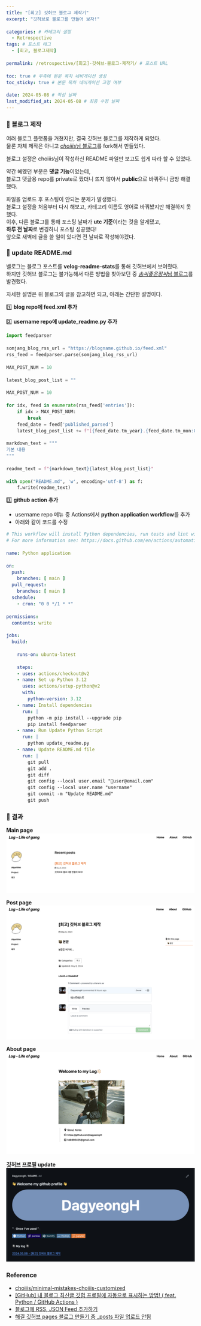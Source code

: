 ```yaml
---
title: "[회고] 깃허브 블로그 제작기"
excerpt: "깃허브로 블로그를 만들어 보자!"

categories: # 카테고리 설정
  - Retrospective
tags: # 포스트 태그
  - [회고, 블로그제작]

permalink: /retrospective/[회고]-깃허브-블로그-제작기/ # 포스트 URL

toc: true # 우측에 본문 목차 네비게이션 생성
toc_sticky: true # 본문 목차 네비게이션 고정 여부

date: 2024-05-08 # 작성 날짜
last_modified_at: 2024-05-08 # 최종 수정 날짜
---
```


### 📌 블로그 제작
여러 블로그 플랫폼을 거쳤지만, 결국 깃허브 블로그를 제작하게 되었다.  
물론 자체 제작은 아니고 [*choiiis*님 블로그](https://github.com/choiiis/minimal-mistakes-choiiis-customized)를 fork해서 만들었다.  
  
블로그 설정은 choiiis님이 작성하신 README 파일만 보고도 쉽게 따라 할 수 있었다.   
  
약간 헤멨던 부분은 **댓글 기능**이었는데,  
블로그 댓글용 repo를 private로 팠더니 뜨지 않아서 **public**으로 바꿔주니 금방 해결했다.  

파일을 업로드 후 포스팅이 안되는 문제가 발생했다.  
블로그 설정을 처음부터 다시 해보고, 카테고리 이름도 영어로 바꿔봤지만 해결하지 못했다.  
이후, 다른 블로그를 통해 포스팅 날짜가 **utc 기준**이라는 것을 알게됐고,  
**하루 전 날짜**로 변경하니 포스팅 성공했다!     
앞으로 새벽에 글을 쓸 일이 있다면 전 날짜로 작성해야겠다.  

### 📌 update README.md   
벨로그는 블로그 포스트를 **velog-readme-stats**를 통해 깃허브에서 보여줬다.  
하지만 깃허브 블로그는 불가능해서 다른 방법을 찾아보던 중 [*솜씨좋은장씨*님 블로그](https://somjang.tistory.com/entry/GitHub-%EB%82%B4-%EB%B8%94%EB%A1%9C%EA%B7%B8-%EC%B5%9C%EC%8B%A0%EA%B8%80-%EA%B9%83%ED%97%99-%ED%94%84%EB%A1%9C%ED%95%84%EC%97%90-%EC%9E%90%EB%8F%99%EC%9C%BC%EB%A1%9C-%ED%91%9C%EC%8B%9C%ED%95%98%EB%8A%94-%EB%B0%A9%EB%B2%95-feat-Python-GitHub-Actions)를 발견했다.    

자세한 설명은 위 블로그의 글을 참고하면 되고, 아래는 간단한 설명이다.  

1️⃣ **blog repo에 feed.xml 추가**     
 
2️⃣ **username repo에 update_readme.py 추가**   

```python
import feedparser

somjang_blog_rss_url = "https://blogname.github.io/feed.xml"
rss_feed = feedparser.parse(somjang_blog_rss_url)

MAX_POST_NUM = 10

latest_blog_post_list = ""

MAX_POST_NUM = 10

for idx, feed in enumerate(rss_feed['entries']):
    if idx > MAX_POST_NUM:
        break
    feed_date = feed['published_parsed']
    latest_blog_post_list += f"[{feed_date.tm_year}.{feed_date.tm_mon:02}.{feed_date.tm_mday:02} - {feed['title']}]({feed['link']}) <br>\n"
    
markdown_text = """
기본 내용
"""

readme_text = f"{markdown_text}{latest_blog_post_list}"

with open("README.md", 'w', encoding='utf-8') as f:
    f.write(readme_text)
```

3️⃣ **github action 추가**    
- username repo 메뉴 중 Actions에서 **python application workflow**를 추가   
- 아래와 같이 코드를 수정   

```yml   
# This workflow will install Python dependencies, run tests and lint with a single version of Python
# For more information see: https://docs.github.com/en/actions/automating-builds-and-tests/building-and-testing-python

name: Python application

on:
  push:
    branches: [ main ]
  pull_request:
    branches: [ main ]
  schedule:
    - cron: "0 0 */1 * *"

permissions:
  contents: write

jobs:
  build:

    runs-on: ubuntu-latest

    steps:
    - uses: actions/checkout@v2
    - name: Set up Python 3.12
      uses: actions/setup-python@v2
      with:
        python-version: 3.12
    - name: Install dependencies
      run: |
        python -m pip install --upgrade pip
        pip install feedparser
    - name: Run Update Python Script
      run: |
        python update_readme.py
    - name: Update README.md file
      run: |
        git pull
        git add .
        git diff
        git config --local user.email "user@email.com"
        git config --local user.name "username"
        git commit -m "Update README.md"
        git push
```   

### 📌 결과  
**Main page**   
![blog main](/assets/images/posts_img/retrospect-creating-a-github-blog/git_blog_home.png)  
  
**Post page**  
![blog post](/assets/images/posts_img/retrospect-creating-a-github-blog/git_blog_post.png)  
  
**About page**  
![blog about](/assets/images/posts_img/retrospect-creating-a-github-blog/git_blog_about.png)  

**깃허브 프로필 update**  
![blog about](/assets/images/posts_img/retrospect-creating-a-github-blog/github_profile_update.png)  

### Reference  
- [choiiis/minimal-mistakes-choiiis-customized](https://github.com/choiiis/minimal-mistakes-choiiis-customized)   
- [[GitHub] 내 블로그 최신글 깃헙 프로필에 자동으로 표시하는 방법! ( feat. Python / GitHub Actions )](https://somjang.tistory.com/entry/GitHub-%EB%82%B4-%EB%B8%94%EB%A1%9C%EA%B7%B8-%EC%B5%9C%EC%8B%A0%EA%B8%80-%EA%B9%83%ED%97%99-%ED%94%84%EB%A1%9C%ED%95%84%EC%97%90-%EC%9E%90%EB%8F%99%EC%9C%BC%EB%A1%9C-%ED%91%9C%EC%8B%9C%ED%95%98%EB%8A%94-%EB%B0%A9%EB%B2%95-feat-Python-GitHub-Actions)   
- [블로그에 RSS, JSON Feed 추가하기](https://bepyan.github.io/blog/nextjs-blog/7-rss)   
- [해결 깃허브 pages 블로그 만들기 중 _posts 파일 업로드 안됨](https://velog.io/@jurije/%ED%95%B4%EA%B2%B0-%EA%B9%83%ED%97%88%EB%B8%8C-pages-%EB%B8%94%EB%A1%9C%EA%B7%B8-%EB%A7%8C%EB%93%A4%EA%B8%B0-%EC%A4%91-posts-%ED%8C%8C%EC%9D%BC-%EC%97%85%EB%A1%9C%EB%93%9C-%EC%95%88%EB%90%A8)
